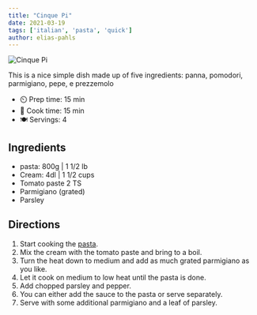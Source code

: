 ```yaml
---
title: "Cinque Pi"
date: 2021-03-19
tags: ['italian', 'pasta', 'quick']
author: elias-pahls
---
```


![Cinque Pi](/pix/cinque-pi.webp)

This is a nice simple dish made up of five ingredients: panna, pomodori, parmigiano, pepe, e prezzemolo

- ⏲️ Prep time: 15 min
- 🍳 Cook time: 15 min
- 🍽️ Servings: 4

## Ingredients

- pasta: 800g | 1 1/2 lb
- Cream: 4dl | 1 1/2 cups
- Tomato paste 2 TS
- Parmigiano (grated)
- Parsley

## Directions

1. Start cooking the [pasta](/recipe/pasta).
2. Mix the cream with the tomato paste and bring to a boil.
3. Turn the heat down to medium and add as much grated parmigiano as you like.
4. Let it cook on medium to low heat until the pasta is done.
5. Add chopped parsley and pepper.
6. You can either add the sauce to the pasta or serve separately.
7. Serve with some additional parmigiano and a leaf of parsley.
